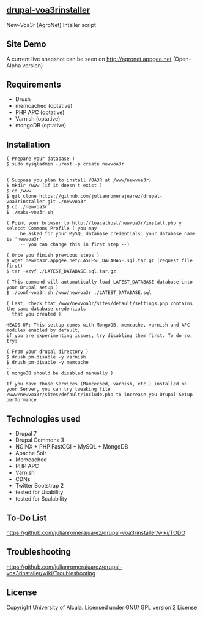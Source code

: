 [drupal-voa3rinstaller](#)
--

New-Voa3r (AgroNet) Intaller script

Site Demo
--

A current live snapshot can be seen on http://agronet.appgee.net (Open-Alpha version)

Requirements
--

- Drush  
- memcached (optative)
- PHP APC (optative)
- Varnish (optative)
- mongoDB (optative) 

Installation
--
    
    ( Prepare your database )
    $ sudo mysqladmin -uroot -p create newvoa3r
     
    
    ( Suppose you plan to install VOA3R at /www/newvoa3r)
    $ mkdir /www (if it doesn't exist )
    $ cd /www
    $ git clone https://github.com/julianromerajuarez/drupal-voa3rinstaller.git ./newvoa3r
    $ cd ./newvoa3r
    $ ./make-voa3r.sh 
    
    ( Point your browser to http://loacalhost/newvoa3r/install.php y selecct Commons Profile ( you may 
         be asked for your MySQL database credentials: your database name is 'newvoa3r' 
         -- you can change this in first step --)

    ( Once you finish previous steps )
    $ wget newvoa3r.appgee.net/LASTEST_DATABASE.sql.tar.gz (request file first)
    $ tar -xzvf ./LATEST_DATABASE.sql.tar.gz
    
    ( This command will automatically load LATEST_DATABASE database into your Drupal setup )
    $ ./conf-voa3r.sh /www/newvoa3r ./LATEST_DATABASE.sql 

    ( Last, check that /www/newvoa3r/sites/default/settings.php contains the same database credentials 
      that you created )

    HEADS UP: This settup comes with MongoDB, memcache, varnish and APC modules enabled by default,
    if you are experimenting issues, try disabling them first. To do so, try:
    
    ( From your drupal directory )
    $ drush pm-disable -y varnish
    $ drush pm-disable -y memcache
    ..
    ( mongoDB should be disabled manually )

    If you have those Services (Mamceched, varnish, etc.) installed on your Server, you can try tweaking file
    /www/newvoa3r/sites/default/include.php to increase you Drupal Setup performance 
    
   


Technologies used
--

- Drupal 7
- Drupal Commons 3
- NGINX + PHP FastCGI + MySQL +  MongoDB
- Apache Solr
- Memcached
- PHP APC
- Varnish
- CDNs
- Twitter Bootstrap 2 
- tested for Usability
- tested for Scalability

To-Do List
--

https://github.com/julianromerajuarez/drupal-voa3rinstaller/wiki/TODO

Troubleshooting
--

https://github.com/julianromerajuarez/drupal-voa3rinstaller/wiki/Troubleshooting

License
--

Copyright University of Alcala. Licensed under GNU/ GPL version 2 License  
